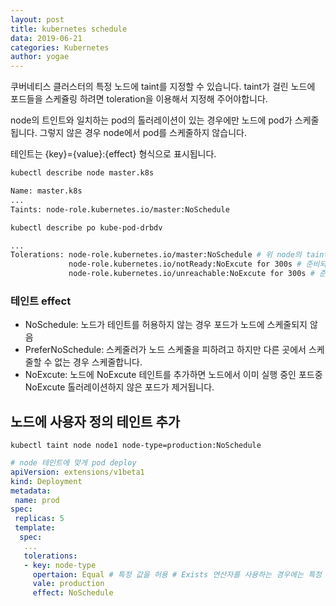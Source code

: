 ```yaml
---
layout: post
title: kubernetes schedule
data: 2019-06-21
categories: Kubernetes
author: yogae
---
```


쿠버네티스 클러스터의 특정 노드에 taint를 지정할 수 있습니다. taint가 걸린 노드에 포드들을 스케쥴링 하려면 toleration을 이용해서 지정해 주어야합니다.

node의 트인트와 일치하는 pod의 톨러레이션이 있는 경우에만 노드에 pod가 스케줄됩니다. 그렇지 않은 경우 node에서 pod를 스케줄하지 않습니다.

테인트는 {key}={value}:{effect} 형식으로 표시됩니다.

```bash
kubectl describe node master.k8s

Name: master.k8s
...
Taints: node-role.kubernetes.io/master:NoSchedule
```

```bash
kubectl describe po kube-pod-drbdv

...
Tolerations: node-role.kubernetes.io/master:NoSchedule # 위 node의 taint와 일치
             node-role.kubernetes.io/notReady:NoExcute for 300s # 준비되지 않았거나 도달할 수 없는 노드에서 포드가 실행되는 시간을 정의합니다.
             node-role.kubernetes.io/unreachable:NoExcute for 300s # 준비되지 않았거나 도달할 수 없는 노드에서 포드가 실행되는 시간을 정의합니다.
```

### 테인트 effect

- NoSchedule: 노드가 테인트를 허용하지 않는 경우 포드가 노드에 스케줄되지 않음
- PreferNoSchedule: 스케줄러가 노드 스케줄을 피하려고 하지만 다른 곳에서 스케줄할 수 없는 경우 스케줄합니다.
- NoExcute: 노드에 NoExcute 테인트를 추가하면 노드에서 이미 실행 중인 포드중 NoExcute 톨러레이션하지 않은 포드가 제거됩니다.

## 노드에 사용자 정의 테인트 추가

```
kubectl taint node node1 node-type=production:NoSchedule
```

```yaml
# node 테인트에 맞게 pod deploy
apiVersion: extensions/v1beta1
kind: Deployment
metadata:
 name: prod
spec:
 replicas: 5
 template:
  spec:
   ...
   tolerations:
   - key: node-type
     opertaion: Equal # 특정 값을 허용 # Exists 연산자를 사용하는 경우에는 특정 테인트의 값을 허용
     vale: production
     effect: NoSchedule
```

